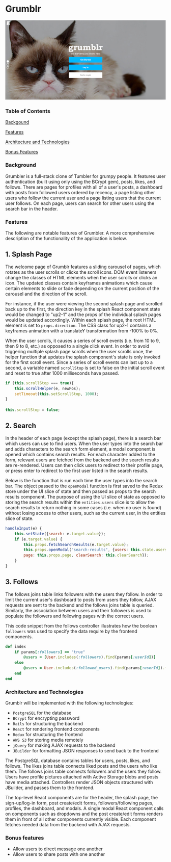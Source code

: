 # Grumblr

![screen_shot](https://github.com/gkopplin/grumblr/blob/master/app/assets/images/screenshot.png)

### Table of Contents
[Backgound](#background)

[Features](#featuers)

[Architecture and Technologies](#architecture)

[Bonus Features](#bonus)

### <a name="background"></a> Background
Grumbler is a full-stack clone of Tumbler for grumpy people. It features user authentication (built using only using the BCrypt gem), posts, likes, and follows. There are pages for profiles with all of a user's posts, a dashboard with posts from followed users ordered by recency, a page listing other users who follow the current user and a page listing users that the current user follows. On each page, users can search for other users using the search bar in the header.

### <a name="features"></a> Features
The following are notable features of Grumbler. A more comprehensive description of the functionality of the application is below. 

## 1. Splash Page
The welcome page of Grumblr features a sliding carousel of pages, which rotates as the user scrolls or clicks the scroll icons. DOM event listeners change the classes of HTML elements when the user scrolls or clicks an icon. The updated classes contain keyframes animations which cause certain elements to slide or fade depending on the current position of the carousel and the direction of the scroll.

For instance, if the user were viewing the second splash page and scrolled back up to the first, the direction key in the splash React component state would be changed to "up2-1" and the props of the individual splash pages would be updated accordingly. Within each splash page, the root HTML element is set to `props.direction`. The CSS class for up2-1 contains a keyframes animation with a translateY transformation from -100% to 0%. 

When the user scrolls, it causes a series of scroll events (i.e. from 10 to 9, then 9 to 8, etc.) as opposed to a single click event. In order to avoid triggering multiple splash page scrolls when the user scrolls once, the helper function that updates the splash component's state is only invoked for the first scroll event. Since a series of scroll events can last up to a second, a variable named `scrollStop` is set to false on the initial scroll event and reset to true after 1000 milliseconds have passed.

```javascript
if (this.scrollStop === true){
    this.scrollHelper(e, newPos);
    setTimeout(this.setScrollStop, 1000);
}

this.scrollStop = false;
```


## 2. Search
In the header of each page (except the splash page), there is a search bar which users can use to find users. When the user types into the search bar and adds characters to the search form element, a modal component is opened which contains search results. For each character added to the form, relevant users are fetched from the backend and the search results are re-rendered. Users can then click users to redirect to their profile page, or press enter to redirect to the first user listed in the search results.

Below is the function that is run each time the user types into the search bar. The object passed to the `openModal` function is first saved to the Redux store under the UI slice of state and then passed as props to the search results component. The purpose of using the UI slice of state as opposed to storing the search results within the `entities.users` slice is to allow the search results to return nothing in some cases (i.e. when no user is found) without losing access to other users, such as the current user, in the entities slice of state. 

```javascript
handleInput(e) {
    this.setState({search: e.target.value});
    if (e.target.value) {
        this.props.fetchSearchResults(e.target.value);
        this.props.openModal("search-results", {users: this.state.users, 
        page: this.props.page, clearSearch: this.clearSearch});
    }
}
```

## 3. Follows
The follows joins table links followers with the users they follow. In order to limit the current user's dashboard to posts from users they follow, AJAX requests are sent to the backend and the follows joins table is queried. Similarly, the association between users and their followers is used to populate the followers and following pages with the correct users.

This code snippet from the follows controller illustrates how the boolean `followers` was used to specify the data require by the frontend components.

```ruby
def index
    if params[:followers] == "true"
        @users = [User.includes(:followers).find(params[:userId])]
    else
        @users = User.includes(:followed_users).find(params[:userId]).followed_users
    end
end
```

### <a name="architecture"></a> Architecture and Technologies
Grumblr will be implemented with the following technologies:

- `PostgreSQL` for the database
- `BCrypt` for encrypting password
- `Rails` for structuring the backend
- `React` for rendering frontend components
- `Redux` for structuring the frontend
- `AWS S3` for storing media remotely
- `jQuery` for making AJAX requests to the backend
- `JBuilder` for formatting JSON responses to send back to the frontend

The PostgreSQL database contains tables for users, posts, likes, and follows. The likes joins table connects liked posts and the users who like them. The follows joins table connects followers and the users they follow. Users have profile pictures attached with Active Storage blobs and posts have media attached. Controllers render JSON objects structured with JBuilder, and passes them to the frontend. 

The top-level React components are for the header, the splash page, the sign-up/log-in form, post create/edit forms, followers/following pages, profiles, the dashboard, and modals. A single modal React component calls on components such as dropdowns and the post create/edit forms renders them in front of all other components currently visible. Each component fetches needed data from the backend with AJAX requests. 

### <a name="bonus"> </a> Bonus features
- Allow users to direct message one another
- Allow users to share posts with one another
